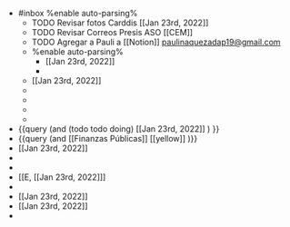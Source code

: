 - #inbox %enable auto-parsing%
	- TODO Revisar fotos Carddis [[Jan 23rd, 2022]]
	- TODO Revisar Correos Presis ASO [[CEM]]
	- TODO Agregar a  Pauli a [[Notion]]  paulinaquezadap19@gmail.com
	- %enable auto-parsing%
		- [[Jan 23rd, 2022]]
		-
	- [[Jan 23rd, 2022]]
	-
	-
	-
	-
- {{query   (and (todo todo doing) [[Jan 23rd, 2022]] ) }}
- {{query (and [[Finanzas Públicas]] [[yellow]] )}}
- [[Jan 23rd, 2022]]
-
-
- [[E, [[Jan 23rd, 2022]]]
-
- [[Jan 23rd, 2022]]
- [[Jan 23rd, 2022]]
-